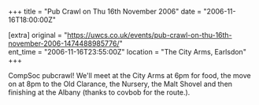 +++
title = "Pub Crawl on Thu 16th November 2006"
date = "2006-11-16T18:00:00Z"

[extra]
original = "https://uwcs.co.uk/events/pub-crawl-on-thu-16th-november-2006-1474488985776/"    
ent_time = "2006-11-16T23:55:00Z"
location = "The City Arms, Earlsdon"
+++

CompSoc pubcrawl\! We'll meet at the City Arms at 6pm for food, the move on at 8pm to the Old Clarance, the Nursery, the Malt Shovel and then finishing at the Albany (thanks to covbob for the route.).

